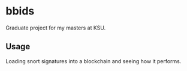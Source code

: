 # bbids

Graduate project for my masters at KSU.

## Usage

Loading snort signatures into a blockchain and seeing how it performs.
